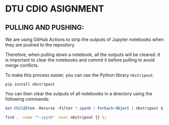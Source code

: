 # DTU CDIO ASIGNMENT



## PULLING AND PUSHING:

We are using GitHub Actions to strip the outputs of Jupyter notebooks when they are pushed to the repository.

Therefore, when pulling down a notebook, all the outputs will be cleared. It is important to clear the notebooks and commit it before pulling to avoid merge conflicts.

To make this process easier, you can use the Python library `nbstripout`:

```
pip install nbstripout
```

You can then clear the outputs of all notebooks in a directory using the following commands:

```powershell
Get-ChildItem -Recurse -Filter *.ipynb | ForEach-Object { nbstripout $_.FullName }
```

```bash
find . -name "*.ipynb" -exec nbstripout {} \;
```